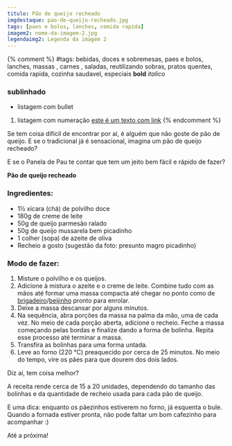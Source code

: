 ```yaml
---
titulo: Pão de queijo recheado
imgdestaque: pao-de-queijo-recheado.jpg
tags: [paes e bolos, lanches, comida rapida]
imagem2: nome-da-imagem-2.jpg
legendaimg2: Legenda da imagem 2
---
```

{% comment %}
#tags: bebidas, doces e sobremesas, paes e bolos, lanches, massas , carnes , saladas, reutilizando sobras, pratos quentes, comida rapida, cozinha saudavel, especiais
**bold**
*italico*
### sublinhado
* listagem com bullet
1. listagem com numeração
[este é um texto com link](https://www.enderecodolink.com)
{% endcomment %}

Se tem coisa difícil de encontrar por aí, é alguém que não goste de pão de queijo. E se o tradicional já é sensacional, imagina um pão de queijo recheado? 

E se o Panela de Pau te contar que tem um jeito bem fácil e rápido de fazer? 

**Pão de queijo recheado**

### Ingredientes:

* 1½ xícara (chá) de polvilho doce
* 180g de creme de leite 
* 50g de queijo parmesão ralado
* 50g de queijo mussarela bem picadinho
* 1 colher (sopa) de azeite de oliva
* Recheio a gosto (sugestão da foto: presunto magro picadinho)

### Modo de fazer:

1. Misture o polvilho e os queijos. 
2. Adicione à mistura o azeite e o creme de leite. Combine tudo com as mãos até formar uma massa compacta até chegar no ponto como de [brigadeiro](http://paneladepau.github.io/paneladepau-jekyll-blog/brigadeiro-de-ovomaltine)/[beijinho](http://paneladepau.github.io/paneladepau-jekyll-blog/beijinho-recheado) pronto para enrolar.
3. Deixe a massa descansar por alguns minutos. 
4. Na sequência, abra porções da massa na palma da mão, uma de cada vez. No meio de cada porção aberta, adicione o recheio. Feche a massa começando pelas bordas e finalize dando a forma de bolinha. Repita esse processo até terminar a massa. 
5. Transfira as bolinhas para uma forma untada. 
6. Leve ao forno (220 °C) preaquecido por cerca de 25 minutos. No meio do tempo, vire os pães para que dourem dos dois lados.

Diz aí, tem coisa melhor? 

A receita rende cerca de 15 a 20 unidades, dependendo do tamanho das bolinhas e da quantidade de recheio usada para cada pão de queijo.

E uma dica: enquanto os pãezinhos estiverem no forno, já esquenta o bule. Quando a fornada estiver pronta, não pode faltar um bom cafezinho para acompanhar :)


Até a próxima!
